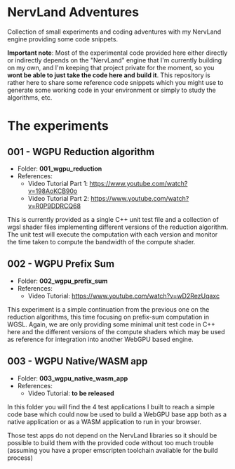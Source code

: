 # NervLand Adventures

Collection of small experiments and coding adventures with my NervLand engine providing some code snippets.

**Important note**: Most of the experimental code provided here either directly or indirectly depends on the "NervLand" engine that I'm currently building on my own, and I'm keeping that project private for the moment, so you **wont be able to just take the code here and build it**. This repository is rather here to share some reference code snippets which you might use to generate some working code in your environment or simply to study the algorithms, etc.

# The experiments

## 001 - WGPU Reduction algorithm

- Folder: **001_wgpu_reduction**
- References:
  - Video Tutorial Part 1: https://www.youtube.com/watch?v=198AoKCB90o
  - Video Tutorial Part 2: https://www.youtube.com/watch?v=R0P9DDRCQ68

This is currently provided as a single C++ unit test file and a collection of wgsl shader files implementing different versions of the reduction algorithm. The unit test will execute the computation with each version and monitor the time taken to compute the bandwidth of the compute shader.

## 002 - WGPU Prefix Sum

- Folder: **002_wgpu_prefix_sum**
- References:
  - Video Tutorial: https://www.youtube.com/watch?v=wD2RezUqaxc

This experiment is a simple continuation from the previous one on the reduction algorithms, this time focusing on prefix-sum computation in WGSL. Again, we are only providing some minimal unit test code in C++ here and the different versions of the compute shaders which may be used as reference for integration into another WebGPU based engine.

## 003 - WGPU Native/WASM app

- Folder: **003_wgpu_native_wasm_app**
- References:
  - Video Tutorial: **to be released**

In this folder you will find the 4 test applications I built to reach a simple code base which could now be used to build a WebGPU base app both as a native application or as a WASM application to run in your browser.

Those test apps do not depend on the NervLand libraries so it should be possible to build them with the provided code without too much trouble (assuming you have a proper emscripten toolchain available for the build process)
